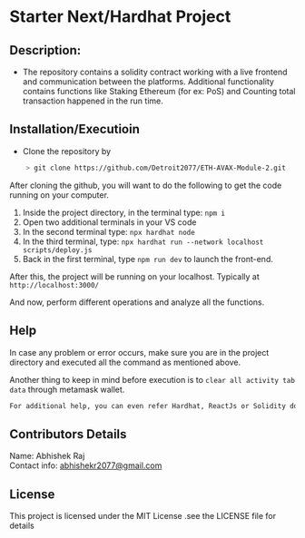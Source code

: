 # Starter Next/Hardhat Project

## Description:

- The repository contains a solidity contract working with a live frontend and communication between the platforms. Additional functionality contains functions like Staking Ethereum (for ex: PoS) and Counting total transaction happened in the run time.

## Installation/Executioin

- Clone the repository by

```sh
    > git clone https://github.com/Detroit2077/ETH-AVAX-Module-2.git
```

After cloning the github, you will want to do the following to get the code running on your computer.

1. Inside the project directory, in the terminal type: `npm i`
2. Open two additional terminals in your VS code
3. In the second terminal type: `npx hardhat node`
4. In the third terminal, type: `npx hardhat run --network localhost scripts/deploy.js`
5. Back in the first terminal, type `npm run dev` to launch the front-end.

After this, the project will be running on your localhost.
Typically at `http://localhost:3000/`

And now, perform different operations and analyze all the functions.

## Help

In case any problem or error occurs, make sure you are in the project directory and executed all the command as mentioned above.

Another thing to keep in mind before execution is to `clear all activity tab data` through metamask wallet.

```sh
For additional help, you can even refer Hardhat, ReactJs or Solidity documentation
```

## Contributors Details

Name: Abhishek Raj <br>
Contact info: abhishekr2077@gmail.com

## License

This project is licensed under the MIT License .see the LICENSE file for details
